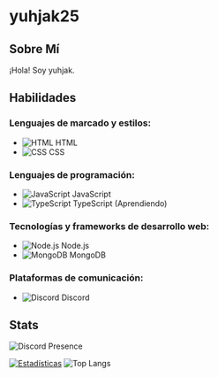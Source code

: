 # yuhjak25

## Sobre Mí
¡Hola! Soy yuhjak.

## Habilidades

### Lenguajes de marcado y estilos:
- ![HTML](https://img.shields.io/badge/-HTML-E34F26?style=flat-square&logo=html5&logoColor=white) HTML
- ![CSS](https://img.shields.io/badge/-CSS-1572B6?style=flat-square&logo=css3&logoColor=white) CSS

### Lenguajes de programación:
- ![JavaScript](https://img.shields.io/badge/-JavaScript-F7DF1E?style=flat-square&logo=javascript&logoColor=black) JavaScript
- ![TypeScript](https://img.shields.io/badge/-TypeScript-007ACC?style=flat-square&logo=typescript&logoColor=white) TypeScript (Aprendiendo)

### Tecnologías y frameworks de desarrollo web:
- ![Node.js](https://img.shields.io/badge/-Node.js-339933?style=flat-square&logo=node.js&logoColor=white) Node.js
- ![MongoDB](https://img.shields.io/badge/-MongoDB-47A248?style=flat-square&logo=mongodb&logoColor=white) MongoDB

### Plataformas de comunicación:
- ![Discord](https://img.shields.io/badge/-Discord-5865F2?style=flat-square&logo=discord&logoColor=white) Discord


## Stats
![Discord Presence](https://lanyard-profile-readme.vercel.app/api/1211695322720501820)

[![Estadísticas](https://github-readme-stats.vercel.app/api?username=yuhjak25&show_icons=true&theme=dark)](https://github.com/yuhjak25) ![Top Langs](https://github-readme-stats.vercel.app/api/top-langs/?username=yuhjak25&layout=compact&theme=dark)


